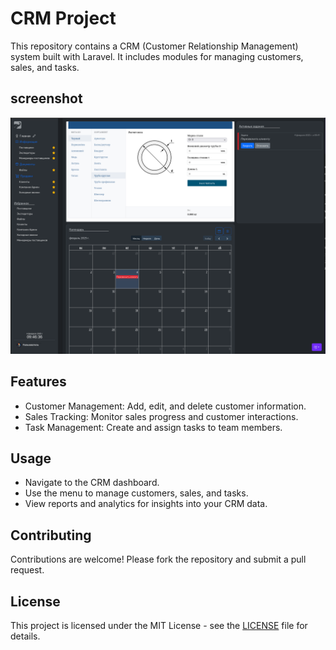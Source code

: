 # CRM Project

This repository contains a CRM (Customer Relationship Management) system built with Laravel. It includes modules for managing customers, sales, and tasks.

## screenshot
![Alt text](public/images/file.png)


## Features

- Customer Management: Add, edit, and delete customer information.
- Sales Tracking: Monitor sales progress and customer interactions.
- Task Management: Create and assign tasks to team members.


## Usage

- Navigate to the CRM dashboard.
- Use the menu to manage customers, sales, and tasks.
- View reports and analytics for insights into your CRM data.

## Contributing

Contributions are welcome! Please fork the repository and submit a pull request.

## License

This project is licensed under the MIT License - see the [LICENSE](LICENSE) file for details.
